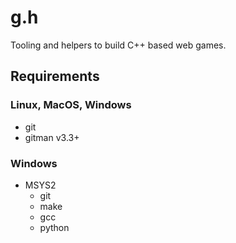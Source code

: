 # g.h
Tooling and helpers to build C++ based web games.

## Requirements

### Linux, MacOS, Windows
* git
* gitman v3.3+

### Windows
* MSYS2
	* git
	* make
	* gcc
	* python

